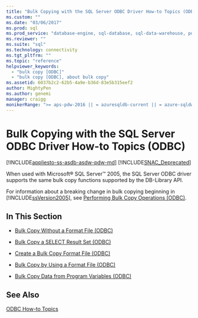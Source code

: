 ```yaml
---
title: "Bulk Copying with the SQL Server ODBC Driver How-to Topics (ODBC) | Microsoft Docs"
ms.custom: ""
ms.date: "03/06/2017"
ms.prod: sql
ms.prod_service: "database-engine, sql-database, sql-data-warehouse, pdw"
ms.reviewer: ""
ms.suite: "sql"
ms.technology: connectivity
ms.tgt_pltfrm: ""
ms.topic: "reference"
helpviewer_keywords: 
  - "bulk copy [ODBC]"
  - "bulk copy [ODBC], about bulk copy"
ms.assetid: 6037b2c2-62b5-4a9e-b36d-83e5b315eef2
author: MightyPen
ms.author: genemi
manager: craigg
monikerRange: ">= aps-pdw-2016 || = azuresqldb-current || = azure-sqldw-latest || >= sql-server-2016 || = sqlallproducts-allversions"
---
```

# Bulk Copying with the SQL Server ODBC Driver How-to Topics (ODBC)
[!INCLUDE[appliesto-ss-asdb-asdw-pdw-md](../../../includes/appliesto-ss-asdb-asdw-pdw-md.md)]
[!INCLUDE[SNAC_Deprecated](../../../includes/snac-deprecated.md)]

  When used with Microsoft® SQL Server™ 2005, the SQL Server ODBC driver supports the same bulk copy functions supported by the DB-Library API.  
  
 For information about a breaking change in bulk copying beginning in [!INCLUDE[ssVersion2005](../../../includes/ssversion2005-md.md)], see [Performing Bulk Copy Operations &#40;ODBC&#41;](../../../relational-databases/native-client-odbc-bulk-copy-operations/performing-bulk-copy-operations-odbc.md).  
  
## In This Section  
  
-   [Bulk Copy Without a Format File &#40;ODBC&#41;](../../../relational-databases/native-client-odbc-how-to/bulk-copy/bulk-copy-without-a-format-file-odbc.md)  
  
-   [Bulk Copy a SELECT Result Set &#40;ODBC&#41;](../../../relational-databases/native-client-odbc-how-to/bulk-copy/bulk-copy-a-select-result-set-odbc.md)  
  
-   [Create a Bulk Copy Format File &#40;ODBC&#41;](../../../relational-databases/native-client-odbc-how-to/bulk-copy/create-a-bulk-copy-format-file-odbc.md)  
  
-   [Bulk Copy by Using a Format File &#40;ODBC&#41;](../../../relational-databases/native-client-odbc-how-to/bulk-copy/bulk-copy-by-using-a-format-file-odbc.md)  
  
-   [Bulk Copy Data from Program Variables &#40;ODBC&#41;](../../../relational-databases/native-client-odbc-how-to/bulk-copy/bulk-copy-data-from-program-variables-odbc.md)  
  
## See Also  
 [ODBC How-to Topics](../../../relational-databases/native-client-odbc-how-to/odbc-how-to-topics.md)  
  
  
